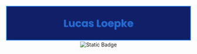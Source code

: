 <div align="center">
  <img max-width="800" src="banner1.png"/>
</div>

<div align="center">
  <img alt="Static Badge" src="https://img.shields.io/badge/lucasloepke-blue?logo=linkedin&link=https%3A%2F%2Fwww.linkedin.com%2Fin%2Flucasloepke%2F">
  
</div>

